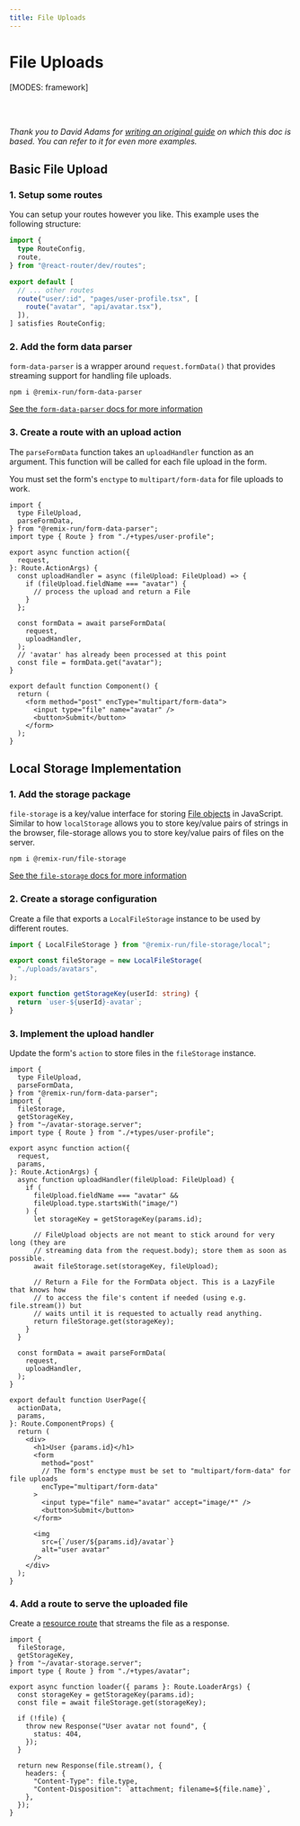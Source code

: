 ```yaml
---
title: File Uploads
---
```


# File Uploads

[MODES: framework]

<br/>
<br/>

_Thank you to David Adams for [writing an original guide](https://programmingarehard.com/2024/09/06/remix-file-uploads-updated.html/) on which this doc is based. You can refer to it for even more examples._

## Basic File Upload

### 1. Setup some routes

You can setup your routes however you like. This example uses the following structure:

```ts filename=routes.ts
import {
  type RouteConfig,
  route,
} from "@react-router/dev/routes";

export default [
  // ... other routes
  route("user/:id", "pages/user-profile.tsx", [
    route("avatar", "api/avatar.tsx"),
  ]),
] satisfies RouteConfig;
```

### 2. Add the form data parser

`form-data-parser` is a wrapper around `request.formData()` that provides streaming support for handling file uploads.

```shellscript
npm i @remix-run/form-data-parser
```

[See the `form-data-parser` docs for more information][form-data-parser]

### 3. Create a route with an upload action

The `parseFormData` function takes an `uploadHandler` function as an argument. This function will be called for each file upload in the form.

<docs-warning>

You must set the form's `enctype` to `multipart/form-data` for file uploads to work.

</docs-warning>

```tsx filename=pages/user-profile.tsx
import {
  type FileUpload,
  parseFormData,
} from "@remix-run/form-data-parser";
import type { Route } from "./+types/user-profile";

export async function action({
  request,
}: Route.ActionArgs) {
  const uploadHandler = async (fileUpload: FileUpload) => {
    if (fileUpload.fieldName === "avatar") {
      // process the upload and return a File
    }
  };

  const formData = await parseFormData(
    request,
    uploadHandler,
  );
  // 'avatar' has already been processed at this point
  const file = formData.get("avatar");
}

export default function Component() {
  return (
    <form method="post" encType="multipart/form-data">
      <input type="file" name="avatar" />
      <button>Submit</button>
    </form>
  );
}
```

## Local Storage Implementation

### 1. Add the storage package

`file-storage` is a key/value interface for storing [File objects][file] in JavaScript. Similar to how `localStorage` allows you to store key/value pairs of strings in the browser, file-storage allows you to store key/value pairs of files on the server.

```shellscript
npm i @remix-run/file-storage
```

[See the `file-storage` docs for more information][file-storage]

### 2. Create a storage configuration

Create a file that exports a `LocalFileStorage` instance to be used by different routes.

```ts filename=avatar-storage.server.ts
import { LocalFileStorage } from "@remix-run/file-storage/local";

export const fileStorage = new LocalFileStorage(
  "./uploads/avatars",
);

export function getStorageKey(userId: string) {
  return `user-${userId}-avatar`;
}
```

### 3. Implement the upload handler

Update the form's `action` to store files in the `fileStorage` instance.

```tsx filename=pages/user-profile.tsx
import {
  type FileUpload,
  parseFormData,
} from "@remix-run/form-data-parser";
import {
  fileStorage,
  getStorageKey,
} from "~/avatar-storage.server";
import type { Route } from "./+types/user-profile";

export async function action({
  request,
  params,
}: Route.ActionArgs) {
  async function uploadHandler(fileUpload: FileUpload) {
    if (
      fileUpload.fieldName === "avatar" &&
      fileUpload.type.startsWith("image/")
    ) {
      let storageKey = getStorageKey(params.id);

      // FileUpload objects are not meant to stick around for very long (they are
      // streaming data from the request.body); store them as soon as possible.
      await fileStorage.set(storageKey, fileUpload);

      // Return a File for the FormData object. This is a LazyFile that knows how
      // to access the file's content if needed (using e.g. file.stream()) but
      // waits until it is requested to actually read anything.
      return fileStorage.get(storageKey);
    }
  }

  const formData = await parseFormData(
    request,
    uploadHandler,
  );
}

export default function UserPage({
  actionData,
  params,
}: Route.ComponentProps) {
  return (
    <div>
      <h1>User {params.id}</h1>
      <form
        method="post"
        // The form's enctype must be set to "multipart/form-data" for file uploads
        encType="multipart/form-data"
      >
        <input type="file" name="avatar" accept="image/*" />
        <button>Submit</button>
      </form>

      <img
        src={`/user/${params.id}/avatar`}
        alt="user avatar"
      />
    </div>
  );
}
```

### 4. Add a route to serve the uploaded file

Create a [resource route][resource-route] that streams the file as a response.

```tsx filename=api/avatar.tsx
import {
  fileStorage,
  getStorageKey,
} from "~/avatar-storage.server";
import type { Route } from "./+types/avatar";

export async function loader({ params }: Route.LoaderArgs) {
  const storageKey = getStorageKey(params.id);
  const file = await fileStorage.get(storageKey);

  if (!file) {
    throw new Response("User avatar not found", {
      status: 404,
    });
  }

  return new Response(file.stream(), {
    headers: {
      "Content-Type": file.type,
      "Content-Disposition": `attachment; filename=${file.name}`,
    },
  });
}
```

[form-data-parser]: https://www.npmjs.com/package/@remix-run/form-data-parser
[file-storage]: https://www.npmjs.com/package/@remix-run/file-storage
[file]: https://developer.mozilla.org/en-US/docs/Web/API/File
[resource-route]: ../how-to/resource-routes
